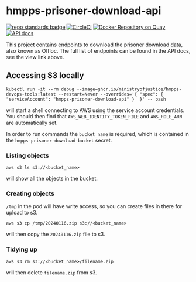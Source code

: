 # hmpps-prisoner-download-api
[![repo standards badge](https://img.shields.io/badge/dynamic/json?color=blue&style=flat&logo=github&label=MoJ%20Compliant&query=%24.result&url=https%3A%2F%2Foperations-engineering-reports.cloud-platform.service.justice.gov.uk%2Fapi%2Fv1%2Fcompliant_public_repositories%2Fhmpps-prisoner-download-api)](https://operations-engineering-reports.cloud-platform.service.justice.gov.uk/public-github-repositories.html#hmpps-prisoner-download-api "Link to report")
[![CircleCI](https://circleci.com/gh/ministryofjustice/hmpps-prisoner-download-api/tree/main.svg?style=svg)](https://circleci.com/gh/ministryofjustice/hmpps-prisoner-download-api)
[![Docker Repository on Quay](https://quay.io/repository/hmpps/hmpps-prisoner-download-api/status "Docker Repository on Quay")](https://quay.io/repository/hmpps/hmpps-prisoner-download-api)
[![API docs](https://img.shields.io/badge/API_docs_-view-85EA2D.svg?logo=swagger)](https://prisoner-download-api-dev.prison.service.justice.gov.uk/webjars/swagger-ui/index.html?configUrl=/v3/api-docs)

This project contains endpoints to download the prisoner download data, also known as Offloc.
The full list of endpoints can be found in the API docs, see the view link above.

## Accessing S3 locally

```shell
kubectl run -it --rm debug --image=ghcr.io/ministryofjustice/hmpps-devops-tools:latest --restart=Never --overrides='{ "spec": { "serviceAccount": "hmpps-prisoner-download-api" }  }' -- bash
```

will start a shell connecting to AWS using the service account credentials.  You should then find that
`AWS_WEB_IDENTITY_TOKEN_FILE` and `AWS_ROLE_ARN` are automatically set.

In order to run commands the `bucket_name` is required, which is contained in the
`hmpps-prisoner-download-bucket` secret.

### Listing objects
```shell
aws s3 ls s3://<bucket_name>
```
will show all the objects in the bucket.

### Creating objects
`/tmp` in the pod will have write access, so you can create files in there for upload to s3.
```shell
aws s3 cp /tmp/20240116.zip s3://<bucket_name>
```
will then copy the `20240116.zip` file to s3.

### Tidying up
```shell
aws s3 rm s3://<bucket_name>/filename.zip
```
will then delete `filename.zip` from s3.
